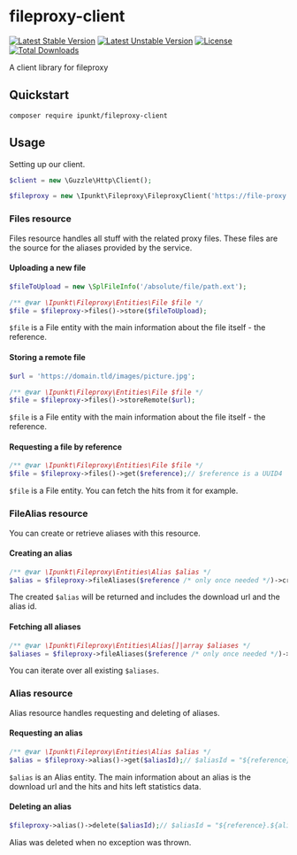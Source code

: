 # fileproxy-client

[![Latest Stable Version](https://poser.pugx.org/ipunkt/fileproxy-client/v/stable.svg)](https://packagist.org/packages/ipunkt/fileproxy-client) [![Latest Unstable Version](https://poser.pugx.org/ipunkt/fileproxy-client/v/unstable.svg)](https://packagist.org/packages/ipunkt/fileproxy-client) [![License](https://poser.pugx.org/ipunkt/fileproxy-client/license.svg)](https://packagist.org/packages/ipunkt/fileproxy-client) [![Total Downloads](https://poser.pugx.org/ipunkt/fileproxy-client/downloads.svg)](https://packagist.org/packages/ipunkt/fileproxy-client)

A client library for fileproxy

## Quickstart

```
composer require ipunkt/fileproxy-client
```

## Usage

Setting up our client.

```php
$client = new \Guzzle\Http\Client();

$fileproxy = new \Ipunkt\Fileproxy\FileproxyClient('https://file-proxy.app', $client);
```

### Files resource

Files resource handles all stuff with the related proxy files. These files are the source for the aliases provided by the service.

#### Uploading a new file

```php
$fileToUpload = new \SplFileInfo('/absolute/file/path.ext');

/** @var \Ipunkt\Fileproxy\Entities\File $file */
$file = $fileproxy->files()->store($fileToUpload);
```

`$file` is a File entity with the main information about the file itself - the reference.

#### Storing a remote file

```php
$url = 'https://domain.tld/images/picture.jpg';

/** @var \Ipunkt\Fileproxy\Entities\File $file */
$file = $fileproxy->files()->storeRemote($url);
```

`$file` is a File entity with the main information about the file itself - the reference.

#### Requesting a file by reference

```php
/** @var \Ipunkt\Fileproxy\Entities\File $file */
$file = $fileproxy->files()->get($reference);// $reference is a UUID4
```

`$file` is a File entity. You can fetch the hits from it for example.

### FileAlias resource

You can create or retrieve aliases with this resource.

#### Creating an alias

```php
/** @var \Ipunkt\Fileproxy\Entities\Alias $alias */
$alias = $fileproxy->fileAliases($reference /* only once needed */)->create('limited-file.jpg', 5 /* hits only */);// $reference is a UUID4
```
The created `$alias` will be returned and includes the download url and the alias id.

#### Fetching all aliases

```php
/** @var \Ipunkt\Fileproxy\Entities\Alias[]|array $aliases */
$aliases = $fileproxy->fileAliases($reference /* only once needed */)->all();// $reference is a UUID4
```
You can iterate over all existing `$aliases`.


### Alias resource

Alias resource handles requesting and deleting of aliases.

#### Requesting an alias

```php
/** @var \Ipunkt\Fileproxy\Entities\Alias $alias */
$alias = $fileproxy->alias()->get($aliasId);// $aliasId = "${reference}.${alias}"
```
`$alias` is an Alias entity. The main information about an alias is the download url and the hits and hits left statistics data.

#### Deleting an alias

```php
$fileproxy->alias()->delete($aliasId);// $aliasId = "${reference}.${alias}"
```

Alias was deleted when no exception was thrown.
